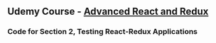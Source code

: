 ## Udemy Course - [Advanced React and Redux](https://www.udemy.com/react-redux-tutorial/learn/v4/content)

### Code for Section 2, Testing React-Redux Applications